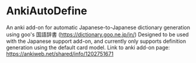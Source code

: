 # AnkiAutoDefine
An anki add-on for automatic Japanese-to-Japanese dictionary generation using goo's 国語辞書 (https://dictionary.goo.ne.jp/jn/)
Designed to be used with the Japanese support add-on, and currently only supports definition generation using the default card model.
Link to anki add-on page: https://ankiweb.net/shared/info/1202751671
